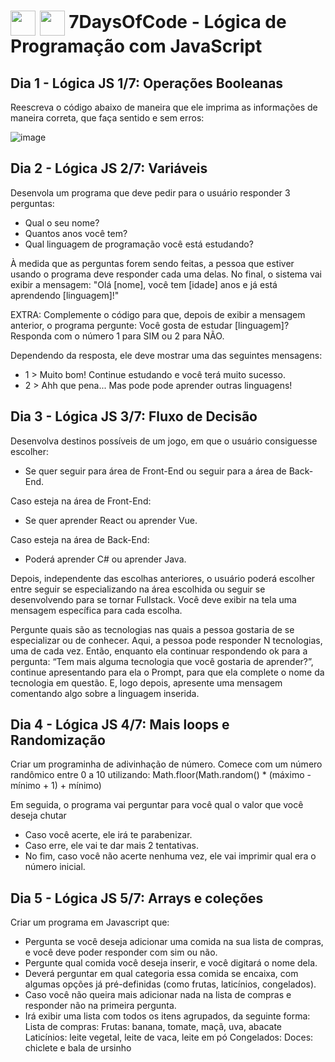 <h1>
    <img align="center" width="40px" src="https://encrypted-tbn0.gstatic.com/images?q=tbn:ANd9GcSq-7P6VXwMhcSiPXAAeMwVW4mD_mj-slYTlPapw-NYfA&s"></a>
    <img align="center" width="40px" src="https://upload.wikimedia.org/wikipedia/commons/6/6a/JavaScript-logo.png"></a>
    <span>7DaysOfCode - Lógica de Programação com JavaScript</span>
</h1>

## Dia 1 - Lógica JS 1/7: Operações Booleanas
Reescreva o código abaixo de maneira que ele imprima as informações de maneira correta, que faça sentido e sem erros:

![image](https://github.com/leticiamatie/7DaysOfCode/assets/89943392/65229e9b-99cd-47f1-9e6d-9f1d4541b1d4)

## Dia 2 - Lógica JS 2/7: Variáveis
Desenvola um programa que deve pedir para o usuário responder 3 perguntas:
- Qual o seu nome?
- Quantos anos você tem?
- Qual linguagem de programação você está estudando?

À medida que as perguntas forem sendo feitas, a pessoa que estiver usando o programa deve responder cada uma delas. No final, o sistema vai exibir a mensagem:
"Olá [nome], você tem [idade] anos e já está aprendendo [linguagem]!"

EXTRA:
Complemente o código para que, depois de exibir a mensagem anterior, o programa pergunte:
Você gosta de estudar [linguagem]? Responda com o número 1 para SIM ou 2 para NÃO.

Dependendo da resposta, ele deve mostrar uma das seguintes mensagens:
- 1 > Muito bom! Continue estudando e você terá muito sucesso.
- 2 > Ahh que pena... Mas pode pode aprender outras linguagens!

## Dia 3 - Lógica JS 3/7: Fluxo de Decisão
Desenvolva destinos possíveis de um jogo, em que o usuário consiguesse escolher:
- Se quer seguir para área de Front-End ou seguir para a área de Back-End.

Caso esteja na área de Front-End: 
- Se quer aprender React ou aprender Vue. 

Caso esteja na área de Back-End:
- Poderá aprender C# ou aprender Java.

Depois, independente das escolhas anteriores, o usuário poderá escolher entre seguir se especializando na área escolhida ou seguir se desenvolvendo para se tornar Fullstack. Você deve exibir na tela uma mensagem específica para cada escolha.

Pergunte quais são as tecnologias nas quais a pessoa gostaria de se especializar ou de 
conhecer. Aqui, a pessoa pode responder N tecnologias, uma de cada vez. Então, enquanto ela continuar
respondendo ok para a pergunta: “Tem mais alguma tecnologia que você gostaria de aprender?”, 
continue apresentando para ela o Prompt, para que ela complete o nome da tecnologia em questão. 
E, logo depois, apresente uma mensagem comentando algo sobre a linguagem inserida.

## Dia 4 - Lógica JS 4/7: Mais loops e Randomização
Criar um programinha de adivinhação de número. Comece com um  número randômico entre 0 a 10 utilizando:
Math.floor(Math.random() * (máximo - mínimo + 1) + mínimo)

Em seguida, o programa vai perguntar para você qual o valor que você deseja chutar 
- Caso você acerte, ele irá te parabenizar. 
- Caso erre, ele vai te dar mais 2 tentativas.
- No fim, caso você não acerte nenhuma vez, ele vai imprimir qual era o número inicial.

## Dia 5 - Lógica JS 5/7: Arrays e coleções
  Criar um programa em Javascript que: 
- Pergunta se você deseja adicionar uma comida na sua lista de compras, e você deve poder responder com sim ou não.
- Pergunte qual comida você deseja inserir, e você digitará o nome dela.
- Deverá perguntar em qual categoria essa comida se encaixa, com algumas opções já pré-definidas (como frutas, laticínios, congelados).
- Caso você não queira mais adicionar nada na lista de compras e responder não na primeira pergunta.
- Irá exibir uma lista com todos os itens agrupados, da seguinte forma:
Lista de compras:
    Frutas: banana, tomate, maçã, uva, abacate
    Laticínios: leite vegetal, leite de vaca, leite em pó
    Congelados:
    Doces: chiclete e bala de ursinho

